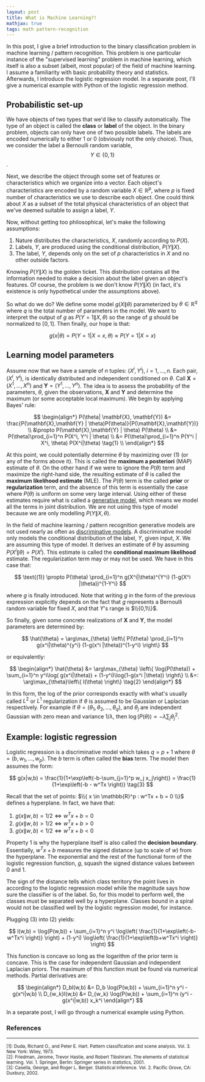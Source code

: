 ```yaml
---
layout: post
title: What is Machine Learning?!
mathjax: true
tags: math pattern-recognition
---
```


In this post, I give a brief introduction to the binary classification problem in machine learning / pattern recognition. This problem is one particular instance of the "supervised learning" problem in machine learning, which itself is also a subset (albeit, most popular) of the field of machine learning. I assume a familiarity with basic probability theory and statistics. Afterwards, I introduce the logistic regression model. In a separate post, I'll give a numerical example with Python of the logistic regression method.

## Probabilistic set-up

We have objects of two types that we'd like to classify automatically. The type of an object is called the **class** or **label** of the object. In the binary problem, objects can only have one of two possible labels. The labels are encoded numerically to either $1$ or $0$ (obviously not the only choice). Thus, we consider the label a Bernoulli random variable, $$Y \in \{0,1\}$$.

Next, we describe the object through some set of features or characteristics which we organize into a vector. Each object's characteristics are encoded by a random variable $X \in \mathbb{R}^p$, where $p$ is fixed number of characteristics we use to describe each object. One could think about $X$ as a subset of the total physical characteristics of an object that we've deemed suitable to assign a label, $Y$.

Now, without getting too philosophical, let's make the following assumptions:

1. Nature distributes the characteristics, $X$, randomly according to $P(X)$.
2. Labels, $Y$, are produced using the conditional distribution, $P(Y\|X)$.
3. The label, $Y$, depends only on the set of $p$ characteristics in $X$ and no other outside factors.

Knowing $P(Y\|X)$ is the golden ticket. This distribution contains all the information needed to make a decision about the label given an object's features. Of course, the problem is we don't know $P(Y\|X)$ (in fact, it's existence is only hypothetical under the assumptions above).

So what do we do? We define some model $g(X \| \theta)$ parameterized by $\theta \in \mathbb{R}^q$ where $q$ is the total number of parameters in the model. We want to interpret the output of $g$ as $P(Y=1\|X,\theta)$ so the range of $g$ should be normalized to $[0,1]$. Then finally, our hope is that:

$$
    g(x | \theta) = P(Y=1|X=x,\theta) \approx P(Y=1 | X=x)
$$

## Learning model parameters

Assume now that we have a sample of $n$ tuples: $(X^i, Y^i)$, $i=1,\ldots,n$. Each pair, $(X^i, Y^i)$, is identically distributed and independent conditioned on $\theta$. Call $\mathbf{X} = (X^1, \ldots, X^n)$ and $\mathbf{Y} = (Y^1, \ldots, Y^n)$. The idea is to assess the probability of the parameters, $\theta$, given the observations, $\mathbf{X}$ and $\mathbf{Y}$ and determine the maximum (or some acceptable local maximum). We begin by applying Bayes' rule:

$$
\begin{align*}
    P(\theta| \mathbf{X}, \mathbf{Y}) &= \frac{P(\mathbf{X},\mathbf{Y} | \theta)P(\theta)}{P(\mathbf{X},\mathbf{Y})} \\
    &\propto P(\mathbf{X},\mathbf{Y} | \theta) P(\theta) \\
    &= P(\theta)\prod_{i=1}^n P(X^i, Y^i | \theta) \\
    &= P(\theta)\prod_{i=1}^n P(Y^i | X^i, \theta) P(X^i|\theta) \tag{1} \\
\end{align*}
$$

At this point, we could potentially determine $\theta$ by maximizing over $(1)$ (or any of the forms above it). This is called the **maximum a posteriori** (MAP) estimate of $\theta$. On the other hand if we were to ignore the $P(\theta)$ term and maximize the right-hand side, the resulting estimate of $\theta$ is called the **maximum likelihood estimate** (MLE). The $P(\theta)$ term is the called **prior** or **regularization** term, and the absence of this term is essentially the case where $P(\theta)$ is uniform on some very large interval. Using either of these estimates require what is called a [generative model](https://en.wikipedia.org/wiki/Generative_model), which means we model all the terms in joint distribution. We are not using this type of model because we are only modelling $P(Y\|X,\theta)$.

In the field of machine learning / pattern recognition generative models are not used nearly as often as [discriminative models](https://en.wikipedia.org/wiki/Discriminative_model). A discriminative model only models the conditional distribution of the label, $Y$, given input, $X$. We are assuming this type of model. It derives an estimate of $\theta$ by assuming $P(X^i \| \theta) = P(X^i)$. This estimate is called the **conditional maximum likelihood** estimate. The regularization term may or may not be used. We have in this case that:

$$
    \text{(1)} \propto P(\theta) \prod_{i=1}^n g(X^i|\theta)^{Y^i} (1-g(X^i |\theta))^{1-Y^i} 
$$

where $g$ is finally introduced. Note that writing $g$ in the form of the previous expression explicitly depends on the fact that $g$ represents a Bernoulli random variable for fixed $X$, and that $Y$'s range is $\\{0,1\\}$.

So finally, given some concrete realizations of $\mathbf{X}$ and $\mathbf{Y}$, the model parameters are determined by:

$$
    \hat{\theta} = \arg\max_{\theta} \left\{ P(\theta) \prod_{i=1}^n g(x^i|\theta)^{y^i} (1-g(x^i |\theta))^{1-y^i} \right\}
$$

or equivalently:

$$
\begin{align*}
    \hat{\theta} &= \arg\max_{\theta} \left\{ \log(P(\theta)) + \sum_{i=1}^n y^i\log( g(x^i|\theta)) + (1-y^i)\log(1-g(x^i |\theta)) \right\} \\
    &=: \arg\max_{\theta}\left\{ l(\theta) \right\} \tag{2}
\end{align*}
$$

In this form, the log of the prior corresponds exactly with what's usually called $L^2$ or $L^1$ regularization if $\theta$ is assumed to be Gaussian or Laplacian respectively. For example if $\theta = (\theta_1, \theta_2, \ldots, \theta_q )$, and $\theta_j$ are independent Gaussian with zero mean and variance $1/\lambda$, then $\log(P(\theta)) \propto -\lambda \sum_j \theta_j^2$.

## Example: logistic regression

Logistic regression is a discriminative model which takes $q=p+1$ where $\theta = (b, w_1, \ldots, w_p)$. The $b$ term is often called the **bias** term. The model then assumes the form:

$$
    g(x|w,b) = \frac{1}{1+\exp\left(-b-\sum_{j=1}^p w_j x_j\right)} = \frac{1}{1+\exp\left(-b - w^Tx \right)} \tag{3}
$$

Recall that the set of points: $\\{ x \in \mathbb{R}^p : w^Tx + b = 0 \\}$ defines a hyperplane. In fact, we have that:

1. $g(x\|w,b) =   1/2 \Leftrightarrow w^Tx +b =   0$ 
2. $g(x\|w,b) \gt 1/2 \Leftrightarrow w^Tx +b \gt 0$ 
3. $g(x\|w,b) \lt 1/2 \Leftrightarrow w^Tx +b \lt 0$ 

Property 1 is why the hyperplane itself is also called the **decision boundary**. Essentially, $w^Tx + b$ measures the signed distance (up to scale of $w$) from the hyperplane. The exponential and the rest of the functional form of the logistic regression function, $g$, squash the signed distance values between $0$ and $1$.

The sign of the distance tells which class territory the point lives in according to the logistic regression model while the magnitude says how sure the classifier is of the label. So, for this model to perform well, the classes must be separated well by a hyperplane. Classes bound in a spiral would not be classified well by the logistic regression model, for instance.

Plugging $(3)$ into $(2)$ yields:

$$
    l(w,b) = \log(P(w,b)) + \sum_{i=1}^n y^i \log\left( \frac{1}{1+\exp\left(-b-w^Tx^i \right)} \right) + (1-y^i) \log\left( \frac{1}{1+\exp\left(b+w^Tx^i \right)} \right) 
$$

This function is concave so long as the logarithm of the prior term is concave. This is the case for independent Gaussian and independent Laplacian priors. The maximum of this function must be found via numerical methods. Partial derivatives are:

$$
\begin{align*}
    D_bl(w,b) &= D_b \log(P(w,b)) + \sum_{i=1}^n y^i - g(x^i|w,b) \\
    D_{w_k}l(w,b) &= D_{w_k} \log(P(w,b)) + \sum_{i=1}^n (y^i - g(x^i|w,b)) x_k^i
\end{align*}
$$

In a separate post, I will go through a numerical example using Python.


### References
---

<div id="cite-1">
<sub>
[1]: Duda, Richard O., and Peter E. Hart. Pattern classification and scene analysis. Vol. 3. New York: Wiley, 1973.
</sub>
</div>

<div id="cite-2">
<sub>
[2]: Friedman, Jerome, Trevor Hastie, and Robert Tibshirani. The elements of statistical learning. Vol. 1. Springer, Berlin: Springer series in statistics, 2001.
</sub>
</div>

<div id="cite-3">
<sub>
[3]: Casella, George, and Roger L. Berger. Statistical inference. Vol. 2. Pacific Grove, CA: Duxbury, 2002.
</sub>
</div>
